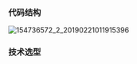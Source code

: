 ### 代码结构

![154736572_2_20190221011915396](/Users/liam/Desktop/154736572_2_20190221011915396.png)

### 技术选型

####

